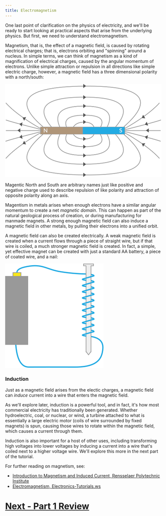 ```yaml
---
title: Electromagnetism
---
```


One last point of clarification on the physics of electricity, and we'll be ready to start looking at practical aspects that arise from the underlying physics. But first, we need to understand electromagnetism.

Magnetism, that is, the effect of a magnetic field, is caused by rotating electrical charges; that is, electrons orbiting and "spinning" around a nucleus. <!-- Spin is another arbitrariliy named characteristic of subatamic particles, similar to charge. --> In simple terms, we can think of magnetism as a kind of magnification of electrical charges, caused by the angular momentum of electrons. Unlike simple attraction or repulsion in all directions like simple electric charge, however, a magnetic field has a three dimensional polarity with a north/south:

![](../Magnetic_Field.svg)

Magentic North and South are arbitrary names just like positive and negative charge used to describe repulsion of like polarity and attraction of opposite polarity along an axis.

Magentism in metals arises when enough electrons have a similar angular momentum to create a net _magnetic domain_. This can happen as part of the natural geological process of creation, or during manufacturing for manmade magnets. A strong enough magnetic field can also induce a magnetic field in other metals, by pulling their electrons into a unified orbit.

A magnetic field can also be created electrically. A weak magnetic field is created when a current flows through a piece of straight wire, but if that wire is coiled, a much stronger magnetic field is created. In fact, a simple, yet effective magnet can be created with just a standard AA battery, a piece of coated wire, and a nail:

![](../Nail_Magnet.svg)

### Induction

Just as a magnetic field arises from the electic charges, a magnetic field can _induce_ current into a wire that enters the magnetic field.

<!--
[illustration of a wire in a magnetic field with moving charge carriers]
-->

<!-- is there a simple induction experiment we can make that would power an LED with a battery and a couple of simple coils that we can put here? -->

As we'll explore later, induction is a powerful tool, and in fact, it's how most commercial electricity has traditionally been generated. Whether hydroelectric, coal, or nuclear, or wind, a turbine attached to what is essentially a large electric motor (coils of wire surrounded by fixed magnets) is spun, causing those wires to rotate within the magnetic field, which causes a current through them.

Induction is also important for a host of other uses, including transforming high voltages into lower voltages by inducing a current into a wire that's coiled next to a higher voltage wire. We'll explore this more in the next part of the tutorial.

For further reading on magnetism, see:

 * [Introduction to Magnetism and Induced Current, Rensselaer Polytechnic Institute](http://www.rpi.edu/dept/phys/ScIT/InformationStorage/faraday/magnetism_a.html)
 * [Electromagnetism, Electronics-Tutorials.ws](http://www.electronics-tutorials.ws/electromagnetism/electromagnetism.html)

# [Next - Part 1 Review](../Review/)

<br/>
